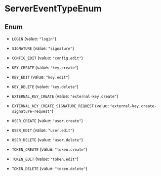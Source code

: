 
# ServerEventTypeEnum

## Enum


* `LOGIN` (value: `"login"`)

* `SIGNATURE` (value: `"signature"`)

* `CONFIG_EDIT` (value: `"config.edit"`)

* `KEY_CREATE` (value: `"key.create"`)

* `KEY_EDIT` (value: `"key.edit"`)

* `KEY_DELETE` (value: `"key.delete"`)

* `EXTERNAL_KEY_CREATE` (value: `"external-key.create"`)

* `EXTERNAL_KEY_CREATE_SIGNATURE_REQUEST` (value: `"external-key.create-signature-request"`)

* `USER_CREATE` (value: `"user.create"`)

* `USER_EDIT` (value: `"user.edit"`)

* `USER_DELETE` (value: `"user.delete"`)

* `TOKEN_CREATE` (value: `"token.create"`)

* `TOKEN_EDIT` (value: `"token.edit"`)

* `TOKEN_DELETE` (value: `"token.delete"`)



